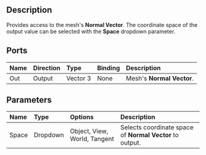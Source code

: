 ## Description

Provides access to the mesh's **Normal Vector**. The coordinate space of the output value can be selected with the **Space** dropdown parameter.

## Ports

| Name        | Direction           | Type  | Binding | Description |
|:------------ |:-------------|:-----|:---|:---|
| Out | Output      |    Vector 3 | None | Mesh's **Normal Vector**. |

## Parameters

| Name        | Type           | Options  | Description |
|:------------ |:-------------|:-----|:---|
| Space | Dropdown | Object, View, World, Tangent | Selects coordinate space of **Normal Vector** to output. |